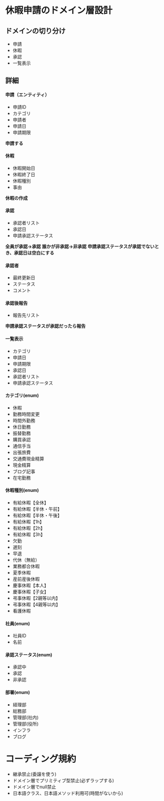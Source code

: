 # 休暇申請のドメイン層設計

## ドメインの切り分け
- 申請
- 休暇
- 承認
- 一覧表示

## 詳細
#### 申請（エンティティ）
- 申請ID
- カテゴリ
- 申請者
- 申請日
- 申請期限

**申請する**

#### 休暇
- 休暇開始日
- 休暇終了日
- 休暇種別
- 事由

**休暇の作成**

#### 承認
- 承認者リスト
- 承認日
- 申請承認ステータス

**全員が承認->承認**
**誰かが非承認->非承認**
**申請承認ステータスが承認でないとき、承認日は空白にする**

#### 承認者
- 最終更新日
- ステータス
- コメント

#### 承認後報告
- 報告先リスト

**申請承認ステータスが承認だったら報告**

#### 一覧表示
- カテゴリ
- 申請日
- 申請期限
- 承認日
- 承認者リスト
- 申請承認ステータス

#### カテゴリ(enum)
- 休暇
- 勤務時間変更
- 時間外勤務
- 休日勤務
- 振替勤務
- 購買承認
- 通信手当
- 出張旅費
- 交通費現金精算
- 現金精算
- ブログ記事
- 在宅勤務

#### 休暇種別(enum)
- 有給休暇【全休】
- 有給休暇【半休・午前】
- 有給休暇【半休・午後】
- 有給休暇【1h】
- 有給休暇【2h】
- 有給休暇【3h】
- 欠勤
- 遅刻
- 早退
- 代休（無給）
- 業務都合休暇
- 夏季休暇
- 産前産後休暇
- 慶事休暇【本人】
- 慶事休暇【子女】
- 弔事休暇【2親等以内】
- 弔事休暇【4親等以内】
- 看護休暇

#### 社員(enum)
- 社員ID
- 名前

#### 承認ステータス(enum)
- 承認中
- 承認
- 非承認

#### 部署(enum)
- 経理部
- 総務部
- 管理部(社内)
- 管理部(役所)
- インフラ
- ブログ




# コーディング規約
- 継承禁止(委譲を使う)
- ドメイン層でプリミティブ型禁止(必ずラップする)
- ドメイン層でnull禁止
- 日本語クラス、日本語メソッド利用可(時間がないから)

